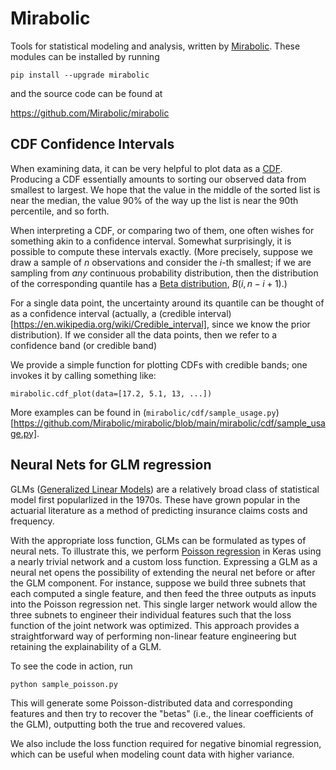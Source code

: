 # Mirabolic
Tools for statistical modeling and analysis, written by [Mirabolic](https://www.mirabolic.net/).  These modules can be installed by running
```
pip install --upgrade mirabolic
```
and the source code can be found at

https://github.com/Mirabolic/mirabolic

## CDF Confidence Intervals

When examining data, it can be very helpful to plot data as a [CDF](https://en.wikipedia.org/wiki/Cumulative_distribution_function).  Producing a CDF essentially amounts to sorting our observed data from smallest to largest.  We hope that the value in the middle of the sorted list is near the median, the value 90% of the way up the list is near the 90th percentile, and so forth.

When interpreting a CDF, or comparing two of them, one often wishes for something akin to a confidence interval.  Somewhat surprisingly, it is possible to compute these intervals exactly.  (More precisely, suppose we draw a sample of $n$ observations and consider the $i$-th smallest; if we are sampling from *any* continuous probability distribution, then the distribution of the corresponding quantile has a [Beta distribution](https://en.wikipedia.org/wiki/Beta_distribution), $B(i, n-i+1)$.)

For a single data point, the uncertainty around its quantile can be thought of as a confidence interval (actually, a (credible interval)[https://en.wikipedia.org/wiki/Credible_interval], since we know the prior distribution).  If we consider all the data points, then we refer to a confidence band (or credible band)

We provide a simple function for plotting CDFs with credible bands; one invokes it by calling something like:
```
mirabolic.cdf_plot(data=[17.2, 5.1, 13, ...])
```

More examples can be found in (`mirabolic/cdf/sample_usage.py`)[https://github.com/Mirabolic/mirabolic/blob/main/mirabolic/cdf/sample_usage.py].

## Neural Nets for GLM regression

GLMs ([Generalized Linear Models](https://en.wikipedia.org/wiki/Generalized_linear_model)) are a relatively broad class of statistical model first popularlized in the 1970s.  These have grown popular in the actuarial literature as a method of predicting insurance claims costs and frequency.

With the appropriate loss function, GLMs can be formulated as types of neural nets.  To illustrate this, we perform [Poisson regression](https://en.wikipedia.org/wiki/Poisson_regression) in Keras using a nearly trivial network and a custom loss function.  Expressing a GLM as a neural net opens the possibility of extending the neural net before or after the GLM component.  For instance, suppose we build three subnets that each computed a single feature, and then feed the three outputs as inputs into the Poisson regression net.  This single larger network would allow the three subnets to engineer their individual features such that the loss function of the joint network was optimized.  This approach provides a straightforward way of performing non-linear feature engineering but retaining the explainability of a GLM.

To see the code in action, run
```
python sample_poisson.py
```
This will generate some Poisson-distributed data and corresponding features and then try to recover the "betas" (i.e., the linear coefficients of the GLM), outputting both the true and recovered values.

We also include the loss function required for negative binomial regression, which can be useful when modeling count data with higher variance.
